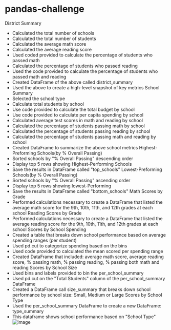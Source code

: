 # pandas-challenge

District Summary
  - Calculated the total number of schools
  - Calculated the total number of students
  - Calculated the average math score
  - Calculated the average reading score
  - Used coded provided to calculate the percentage of students who passed math
  - Calculated the percentage of students who passed reading
  - Used the code provided to calculate the percentage of students who passed math and reading
  - Created DataFrame of the above called district_summary
  - Used the above to create a high-level snapshot of key metrics
School Summary
  - Selected the school type
  - Calculate total students by school
  - Use code provided to calculate the total budget by school
  - Use code provided to calculate per capita spending by school
  - Calculated average test scores in math and reading by school
  - Calculated the percentage of students passing math by school
  - Calculated the percentage of students passing reading by school
  - Calculated the percentage of students passing math and reading by school
  - Created DataFrame to summarize the above school metrics
Highest-Preforming Schools(by % Overall Passing)
  - Sorted schools by "% Overall Passing" descending order
  - Display top 5 rows showing Highest-Performing Schools
  - Save the results in DataFrame called "top_schools"
Lowest-Preforming Schools(by % Overall Passing)
  - Sorted schools by "% Overall Passing" ascending order
  - Display top 5 rows showing lowest-Performing
  - Save the results in DataFrame called "bottom_schools"
Math Scores by Grade
  - Performed calculations necessary to create a DataFrame that listed the average math score for
    the 9th, 10th, 11th, and 12th grades at each school
Reading Scores by Grade
  - Performed calculations necessary to create a DataFrame that listed the average reading score for
    the 9th, 10th, 11th, and 12th grades at each school
Scores by School Spending
  - Created a table that breaks down school performance based on average spending ranges (per student)
  - Used pd.cut to categorize spending based on the bins
  - Used code provided to calculated the mean scored per spending range
  - Created DataFrame that included: average math score, average reading score, % passing math, % passing reading,
    % passing both math and reading
Scores by School Size
  - Used bins and labels provided to bin the per_school_summary
  - Used pd.cut on the "Total Students" column of the per_school_summary DataFrame
  - Created a DataFrame call size_summary that breaks down school performance by school size: Small, Medium or Large
Scores by School Type
  - Used the per_school_summary DataFrame to create a new DataFrame: type_summary
  - This dataframe shows school performance based on "School Type"
![image](https://github.com/JeneenGnilka/pandas-challenge/assets/142128170/d3a35f1b-e74a-4220-aa41-030b56d8bb98)

    








    
